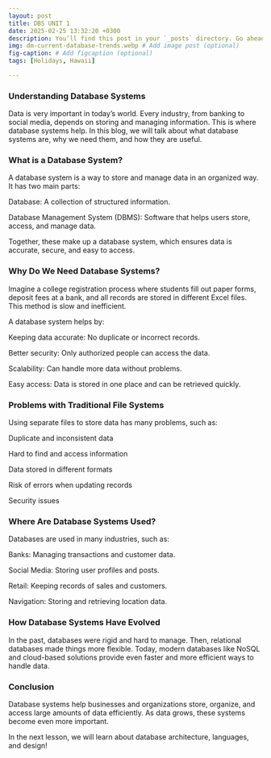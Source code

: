 ```yaml
---
layout: post
title: DBS UNIT 1
date: 2025-02-25 13:32:20 +0300
description: You’ll find this post in your `_posts` directory. Go ahead and edit it and re-build the site to see your changes. # Add post description (optional)
img: dm-current-database-trends.webp # Add image post (optional)
fig-caption: # Add figcaption (optional)
tags: [Holidays, Hawaii]

---
```

### Understanding Database Systems

Data is very important in today’s world. Every industry, from banking to social media, depends on storing and managing information. This is where database systems help. In this blog, we will talk about what database systems are, why we need them, and how they are useful.

### What is a Database System?

A database system is a way to store and manage data in an organized way. It has two main parts:

Database: A collection of structured information.

Database Management System (DBMS): Software that helps users store, access, and manage data.

Together, these make up a database system, which ensures data is accurate, secure, and easy to access.

### Why Do We Need Database Systems?

Imagine a college registration process where students fill out paper forms, deposit fees at a bank, and all records are stored in different Excel files. This method is slow and inefficient.

A database system helps by:

Keeping data accurate: No duplicate or incorrect records.

Better security: Only authorized people can access the data.

Scalability: Can handle more data without problems.

Easy access: Data is stored in one place and can be retrieved quickly.

### Problems with Traditional File Systems

Using separate files to store data has many problems, such as:

Duplicate and inconsistent data

Hard to find and access information

Data stored in different formats

Risk of errors when updating records

Security issues

### Where Are Database Systems Used?

Databases are used in many industries, such as:

Banks: Managing transactions and customer data.

Social Media: Storing user profiles and posts.

Retail: Keeping records of sales and customers.

Navigation: Storing and retrieving location data.

### How Database Systems Have Evolved

In the past, databases were rigid and hard to manage. Then, relational databases made things more flexible. Today, modern databases like NoSQL and cloud-based solutions provide even faster and more efficient ways to handle data.

### Conclusion

Database systems help businesses and organizations store, organize, and access large amounts of data efficiently. As data grows, these systems become even more important.

In the next lesson, we will learn about database architecture, languages, and design!


